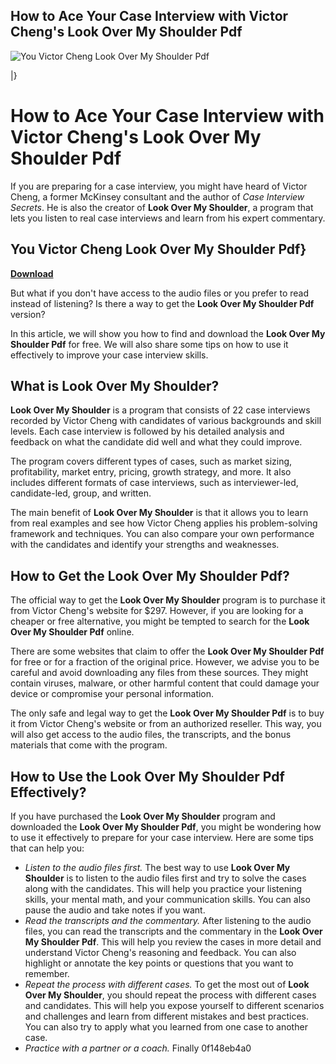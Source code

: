 ## How to Ace Your Case Interview with Victor Cheng's Look Over My Shoulder Pdf

 
![You Victor Cheng Look Over My Shoulder Pdf](https://encrypted-tbn1.gstatic.com/images?q=tbn:ANd9GcSxrMyhGgL7oy9u-UNJqCUP_36zYXMESh6ApRGbx85AynBHAuYxOEkiYQk)

|} 
# How to Ace Your Case Interview with Victor Cheng's Look Over My Shoulder Pdf
 
If you are preparing for a case interview, you might have heard of Victor Cheng, a former McKinsey consultant and the author of *Case Interview Secrets*. He is also the creator of **Look Over My Shoulder**, a program that lets you listen to real case interviews and learn from his expert commentary.
 
## You Victor Cheng Look Over My Shoulder Pdf}


[**Download**](https://www.google.com/url?q=https%3A%2F%2Fbyltly.com%2F2tK21B&sa=D&sntz=1&usg=AOvVaw2wmoZQq3PtUVtLXKdUC1uJ)

 
But what if you don't have access to the audio files or you prefer to read instead of listening? Is there a way to get the **Look Over My Shoulder Pdf** version?
 
In this article, we will show you how to find and download the **Look Over My Shoulder Pdf** for free. We will also share some tips on how to use it effectively to improve your case interview skills.
 
## What is Look Over My Shoulder?
 
**Look Over My Shoulder** is a program that consists of 22 case interviews recorded by Victor Cheng with candidates of various backgrounds and skill levels. Each case interview is followed by his detailed analysis and feedback on what the candidate did well and what they could improve.
 
The program covers different types of cases, such as market sizing, profitability, market entry, pricing, growth strategy, and more. It also includes different formats of case interviews, such as interviewer-led, candidate-led, group, and written.
 
The main benefit of **Look Over My Shoulder** is that it allows you to learn from real examples and see how Victor Cheng applies his problem-solving framework and techniques. You can also compare your own performance with the candidates and identify your strengths and weaknesses.
 
## How to Get the Look Over My Shoulder Pdf?
 
The official way to get the **Look Over My Shoulder** program is to purchase it from Victor Cheng's website for $297. However, if you are looking for a cheaper or free alternative, you might be tempted to search for the **Look Over My Shoulder Pdf** online.
 
There are some websites that claim to offer the **Look Over My Shoulder Pdf** for free or for a fraction of the original price. However, we advise you to be careful and avoid downloading any files from these sources. They might contain viruses, malware, or other harmful content that could damage your device or compromise your personal information.
 
The only safe and legal way to get the **Look Over My Shoulder Pdf** is to buy it from Victor Cheng's website or from an authorized reseller. This way, you will also get access to the audio files, the transcripts, and the bonus materials that come with the program.
 
## How to Use the Look Over My Shoulder Pdf Effectively?
 
If you have purchased the **Look Over My Shoulder** program and downloaded the **Look Over My Shoulder Pdf**, you might be wondering how to use it effectively to prepare for your case interview. Here are some tips that can help you:
 
- *Listen to the audio files first.* The best way to use **Look Over My Shoulder** is to listen to the audio files first and try to solve the cases along with the candidates. This will help you practice your listening skills, your mental math, and your communication skills. You can also pause the audio and take notes if you want.
- *Read the transcripts and the commentary.* After listening to the audio files, you can read the transcripts and the commentary in the **Look Over My Shoulder Pdf**. This will help you review the cases in more detail and understand Victor Cheng's reasoning and feedback. You can also highlight or annotate the key points or questions that you want to remember.
- *Repeat the process with different cases.* To get the most out of **Look Over My Shoulder**, you should repeat the process with different cases and candidates. This will help you expose yourself to different scenarios and challenges and learn from different mistakes and best practices. You can also try to apply what you learned from one case to another case.
- *Practice with a partner or a coach.* Finally
 0f148eb4a0
